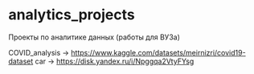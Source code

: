 # analytics_projects
Проекты по аналитике данных (работы для ВУЗа)

COVID_analysis -> https://www.kaggle.com/datasets/meirnizri/covid19-dataset
car -> https://disk.yandex.ru/i/Npggqa2VtyFYsg
